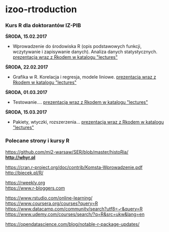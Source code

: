# izoo-rtroduction
### Kurs R dla doktorantów IZ-PIB

**ŚRODA, 15.02.2017**
- Wprowadzenie do środowiska R (opis podstawowych funkcji, wczytywanie i zapisywanie danych). Analiza danych statystycznych. [prezentacja wraz z Rkodem w katalogu "lectures"](https://cdn.rawgit.com/kzukowski/izoo-rtroduction/e9b8aa77/lectures/one.html)

**ŚRODA, 22.02.2017**
- Grafika w R. Korelacja i regresja, modele liniowe. [prezentacja wraz z Rkodem w katalogu "lectures"](https://cdn.rawgit.com/kzukowski/izoo-rtroduction/e9b8aa77/lectures/two.html)

**ŚRODA, 01.03.2017**
- Testowanie.... [prezentacja wraz z Rkodem w katalogu "lectures"](https://cdn.rawgit.com/kzukowski/izoo-rtroduction/e9b8aa77/lectures/three.html)

**ŚRODA, 15.03.2017**
- Pakiety, wtyczki, rozszerzenia... [prezentacja wraz z Rkodem w katalogu "lectures"](https://cdn.rawgit.com/kzukowski/izoo-rtroduction/845698f0/lectures/four.html)

### Polecane strony i kursy R

https://github.com/mi2-warsaw/SER/blob/master/histoRia/ <br />
**http://whyr.pl** <br />

https://cran.r-project.org/doc/contrib/Komsta-Wprowadzenie.pdf <br />
http://biecek.pl/R/ <br />

https://rweekly.org <br />
https://www.r-bloggers.com <br />

https://www.rstudio.com/online-learning/ <br />
https://www.coursera.org/courses?query=R <br />
https://www.datacamp.com/community/search?utf8=✓&query=R <br />
https://www.udemy.com/courses/search/?q=R&src=ukw&lang=en <br />

https://opendatascience.com/blog/notable-r-package-updates/ <br />


